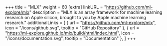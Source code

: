 +++
title = "MLX"
weight = 60
[extra]
linkURL = "https://github.com/ml-explore/mlx"
description = "MLX is an array framework for machine learning research on Apple silicon, brought to you by Apple machine learning research."
additionalLinks = [
  { url = "https://github.com/ml-explore/mlx", icon = "/icons/github.svg", tooltip = "GitHub Repository" },
  { url = "https://ml-explore.github.io/mlx/build/html/index.html", icon = "/icons/documentation.svg", tooltip = "Documentation" },
]
+++
